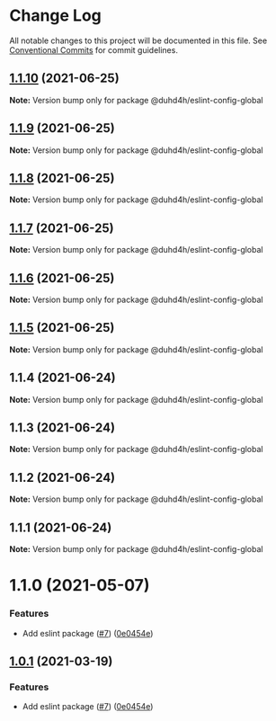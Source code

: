 # Change Log

All notable changes to this project will be documented in this file.
See [Conventional Commits](https://conventionalcommits.org) for commit guidelines.

## [1.1.10](https://github.com/Global-Repo/global-uikit/tree/master/packages/eslint-config-pancake/compare/@duhd4h/eslint-config-global@1.1.9...@duhd4h/eslint-config-global@1.1.10) (2021-06-25)

**Note:** Version bump only for package @duhd4h/eslint-config-global





## [1.1.9](https://github.com/Global-Repo/global-uikit/tree/master/packages/eslint-config-pancake/compare/@duhd4h/eslint-config-global@1.1.8...@duhd4h/eslint-config-global@1.1.9) (2021-06-25)

**Note:** Version bump only for package @duhd4h/eslint-config-global





## [1.1.8](https://github.com/Global-Repo/global-uikit/tree/master/packages/eslint-config-pancake/compare/@duhd4h/eslint-config-global@1.1.7...@duhd4h/eslint-config-global@1.1.8) (2021-06-25)

**Note:** Version bump only for package @duhd4h/eslint-config-global





## [1.1.7](https://github.com/Global-Repo/global-uikit/tree/master/packages/eslint-config-pancake/compare/@duhd4h/eslint-config-global@1.1.6...@duhd4h/eslint-config-global@1.1.7) (2021-06-25)

**Note:** Version bump only for package @duhd4h/eslint-config-global





## [1.1.6](https://github.com/Global-Repo/global-uikit/tree/master/packages/eslint-config-pancake/compare/@duhd4h/eslint-config-global@1.1.5...@duhd4h/eslint-config-global@1.1.6) (2021-06-25)

**Note:** Version bump only for package @duhd4h/eslint-config-global





## [1.1.5](https://github.com/Global-Repo/global-uikit/tree/master/packages/eslint-config-pancake/compare/@duhd4h/eslint-config-global@1.1.4...@duhd4h/eslint-config-global@1.1.5) (2021-06-25)

**Note:** Version bump only for package @duhd4h/eslint-config-global





## 1.1.4 (2021-06-24)

**Note:** Version bump only for package @duhd4h/eslint-config-global





## 1.1.3 (2021-06-24)

**Note:** Version bump only for package @duhd4h/eslint-config-global





## 1.1.2 (2021-06-24)

**Note:** Version bump only for package @duhd4h/eslint-config-global





## 1.1.1 (2021-06-24)

**Note:** Version bump only for package @duhd4h/eslint-config-global





# 1.1.0 (2021-05-07)


### Features

* Add eslint package ([#7](https://github.com/pancakeswap/pancake-toolkit/tree/master/packages/eslint-config-pancake/issues/7)) ([0e0454e](https://github.com/pancakeswap/pancake-toolkit/tree/master/packages/eslint-config-pancake/commit/0e0454eb9a63e976934956dc5c66fbef2ce2017a))





## [1.0.1](https://github.com/pancakeswap/pancake-toolkit/tree/master/packages/eslint-config-pancake/compare/@pancakeswap-libs/eslint-config-pancake@1.0.1...@pancakeswap-libs/eslint-config-pancake@1.0.1) (2021-03-19)


### Features

* Add eslint package ([#7](https://github.com/pancakeswap/pancake-toolkit/tree/master/packages/eslint-config-pancake/issues/7)) ([0e0454e](https://github.com/pancakeswap/pancake-toolkit/tree/master/packages/eslint-config-pancake/commit/0e0454eb9a63e976934956dc5c66fbef2ce2017a))
